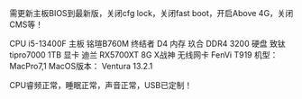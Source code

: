 需更新主板BIOS到最新版，关闭cfg lock，关闭fast boot，开启Above 4G，关闭CMS等！

CPU	i5-13400F
主板	铭瑄B760M 终结者 D4
内存	玖合 DDR4 3200
硬盘	致钛 tipro7000 1TB
显卡	迪兰 RX5700XT 8G X战神
无线网卡	FenVi T919
机型：	MacPro7,1
MacOS版本：	Ventura 13.2.1

CPU睿频正常，睡眠正常，声音正常，USB已定制！
